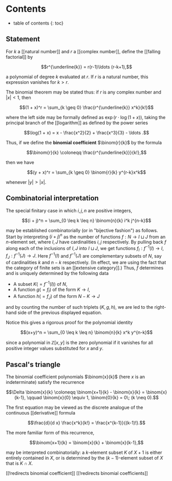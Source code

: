 # Contents #
* table of contents 
{: toc}

## Statement 

For $k$ a [[natural number]] and $r$ a [[complex number]], define the [[falling factorial]] by 

$$r^{\underline{k}} = r(r-1)\ldots (r-k+1),$$ 

a polynomial of degree $k$ evaluated at $r$. If $r$ is a natural number, this expression vanishes for $k \gt r$. 

The binomial theorem may be stated thus: if $r$ is any complex number and ${|x|} \lt 1$, then 

$$(1 + x)^r = \sum_{k \geq 0} \frac{r^{\underline{k}} x^k}{k!}$$ 

where the left side may be formally defined as $\exp(r \cdot \log (1+x))$, taking the principal branch of the [[logarithm]] as defined by the power series 

$$\log(1 + x) = x - \frac{x^2}{2} + \frac{x^3}{3} - \ldots .$$ 

Thus, if we define the **binomial coefficient** $\binom{r}{k}$ by the formula 

$$\binom{r}{k} \coloneqq \frac{r^{\underline{k}}}{k!},$$ 

then we have 

$$(y + x)^r = \sum_{k \geq 0} \binom{r}{k} y^{r-k}x^k$$ 

whenever ${|y|} \gt {|x|}$. 

## Combinatorial interpretation 

The special finitary case in which $i, j, n$ are positive integers, 

$$(i + j)^n = \sum_{0 \leq k \leq n} \binom{n}{k} i^k j^{n-k}$$ 

may be established combinatorially (or in "bijective fashion") as follows. Start by interpreting $(i + j)^n$ as the number of functions $f: N \to I \sqcup J$ from an $n$-element set, where $I, J$ have cardinalities $i, j$ respectively. By pulling back $f$ along each of the inclusions of $I, J$ into $I \sqcup J$, we get functions $f_I: f^{-1}(I) \to I$, $f_J: f^{-1}(J) \to J$. Here $f^{-1}(I)$ and $f^{-1}(J)$ are complementary subsets of $N$, say of cardinalities $k$ and $n-k$ respectively. (In effect, we are using the fact that the category of finite sets is an [[extensive category]].) Thus, $f$ determines and is uniquely determined by the following data 

* A subset $K (= f^{-1}(I))$ of $N$, 
* A function $g (= f_I)$ of the form $K \to I$, 
* A function $h (= f_J)$ of the form $N-K \to J$ 

and by counting the number of such triplets $(K, g, h)$, we are led to the right-hand side of the previous displayed equation. 

Notice this gives a rigorous proof for the polynomial identity 

$$(x+y)^n = \sum_{0 \leq k \leq n} \binom{n}{k} x^k y^{n-k}$$ 

since a polynomial in $\mathbb{Z}[x, y]$ is the zero polynomial if it vanishes for all positive integer values substituted for $x$ and $y$. 

## Pascal's triangle

The binomial coefficient polynomials $\binom{x}{k}$ (here $x$ is an indeterminate) satisfy the recurrence 

$$\Delta \binom{x}{k} \coloneqq \binom{x+1}{k} - \binom{x}{k} = \binom{x}{k-1}, \qquad \binom{x}{0} \equiv 1, \binom{0}{k} = 0\; (k \neq 0).$$ 

The first equation may be viewed as the discrete analogue of the continuous [[derivative]] formula 

$$\frac{d}{d x} \frac{x^k}{k!} = \frac{x^{k-1}}{(k-1)!}.$$ 

The more familiar form of this recurrence, 

$$\binom{x+1}{k} = \binom{x}{k} + \binom{x}{k-1},$$ 

may be interpreted combinatorially: a $k$-element subset $K$ of $X + 1$ is either entirely contained in $X$, or is determined by the $(k-1)$-element subset of $X$ that is $K \cap X$. 

[[!redirects binomial coefficient]] 
[[!redirects binomial coefficients]] 

